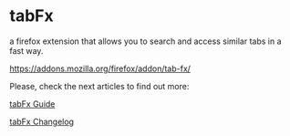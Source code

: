 # tabFx
a firefox extension that allows you to search and access similar tabs in a fast way.

https://addons.mozilla.org/firefox/addon/tab-fx/

Please,  check the next articles to find out more:

[tabFx Guide](https://github.com/spyder-ide/spyder/wiki)

[tabFx Changelog](https://github.com/2alin/tabFx/wiki/Changelog)
